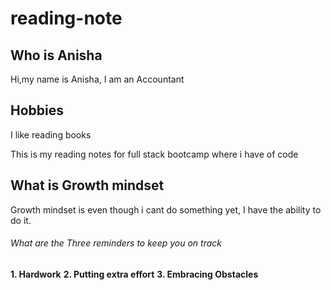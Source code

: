 # reading-note
## Who is Anisha
Hi,my name is Anisha, I am an Accountant
## Hobbies
I like reading books

This is my reading notes for full stack bootcamp where i have of code
## What is Growth mindset
Growth mindset is even though i cant do something yet, I have the ability to do it.

###### What are the Three reminders to keep you on track

**1. Hardwork**
**2. Putting extra effort**
**3. Embracing Obstacles**
